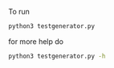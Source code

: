 To run
```bash
python3 testgenerator.py
```
for more help do 
```bash
python3 testgenerator.py -h
```
